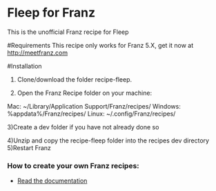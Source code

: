 # Fleep for Franz
This is the unofficial Franz recipe for Fleep

#Requirements
This recipe only works for Franz 5.X, get it now at http://meetfranz.com

#Installation
1) Clone/download the folder recipe-fleep.

2) Open the Franz Recipe folder on your machine:

Mac: ~/Library/Application Support/Franz/recipes/
Windows: %appdata%/Franz/recipes/
Linux: ~/.config/Franz/recipes/

3)Create a dev folder if you have not already done so

4)Unzip and copy the recipe-fleep folder into the recipes dev directory
5)Restart Franz

### How to create your own Franz recipes:
* [Read the documentation](https://github.com/meetfranz/plugins)
